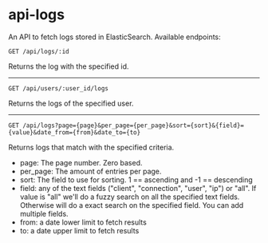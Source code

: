 # api-logs

An API to fetch logs stored in ElasticSearch. Available endpoints:

```GET /api/logs/:id```

Returns the log with the specified id.

---

```GET /api/users/:user_id/logs```

Returns the logs of the specified user.

---

```GET /api/logs?page={page}&per_page={per_page}&sort={sort}&{field}={value}&date_from={from}&date_to={to}```

Returns logs that match with the specified criteria.

* page: The page number. Zero based.
* per_page: The amount of entries per page. 
* sort: The field to use for sorting. 1 == ascending and -1 == descending
* field: any of the text fields ("client", "connection", "user", "ip") or "all". If value is "all" we'll do a fuzzy search on all the specified text fields. Otherwise will do a exact search on the specified field. You can add multiple fields.
* from: a date lower limit to fetch results
* to: a date upper limit to fetch results
